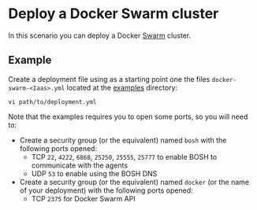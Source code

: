 # Deploy a Docker Swarm cluster

In this scenario you can deploy a Docker [Swarm](https://github.com/docker/swarm) cluster.

## Example

Create a deployment file using as a starting point one the files `docker-swarm-<Iaas>.yml` located at the
[examples](https://github.com/cf-platform-eng/docker-boshrelease/tree/master/examples) directory:

```
vi path/to/deployment.yml
```

Note that the examples requires you to open some ports, so you will need to:

* Create a security group (or the equivalent) named `bosh` with the following ports opened:
    - TCP `22`, `4222`, `6868`, `25250`, `25555`, `25777` to enable BOSH to communicate with the agents
    - UDP `53` to enable using the BOSH DNS
* Create a security group (or the equivalent) named `docker` (or the name of your deployment) with the following ports opened:
    - TCP `2375` for Docker Swarm API
